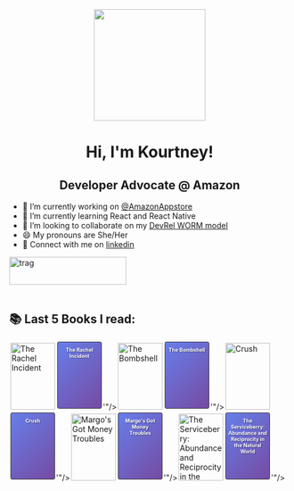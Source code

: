 <div id="header" align="center">
  <img src="https://media.giphy.com/media/v1.Y2lkPTc5MGI3NjExdnlwZmhwM21yNmhmMzM2dGF0a3lmNHNka2ZwMjY1eWJnZ3MzNzhjNCZlcD12MV9naWZzX3NlYXJjaCZjdD1n/wW95fEq09hOI8/giphy.gif" width="200"/>
</div>

<h1 align="center">Hi, I'm Kourtney!</h1>
<h2 align="center">Developer Advocate @ Amazon</h2>

- 🔭 I’m currently working on [@AmazonAppstore](https://developer.amazon.com/apps-and-games)
- 🌱 I’m currently learning React and React Native
- 👯 I’m looking to collaborate on my [DevRel WORM model](https://github.com/knmeiss/devrel-worm-model)
- 😄 My pronouns are She/Her
- 💌 Connect with me on [linkedin](https://linkedin.com/in/kourtney-m-a59792a6)

<p><a href="https://www.buymeacoffee.com/kourtney"> <img align="left" src="https://cdn.buymeacoffee.com/buttons/v2/default-orange.png" height="50" width="210" alt="trag" /></a></p><br><br><br><br>

## 📚 Last 5 Books I read:
<!-- BOOKS:START --><a href="https://www.goodreads.com/review/show/7708162971?utm_medium=api&utm_source=rss"><img src="https://covers.openlibrary.org/b/title/The Rachel Incident-M.jpg" width="80px" height="120px" alt="The Rachel Incident" title="The Rachel Incident" style="margin:2px;" onerror="this.outerHTML='<a href="https://www.goodreads.com/review/show/7708162971?utm_medium=api&utm_source=rss" title="The Rachel Incident"><div style="display:inline-block; width:80px; height:120px; background:linear-gradient(135deg, #667eea 0%, #764ba2 100%); border:1px solid #333; margin:2px; text-align:center; font-size:9px; padding:8px 4px; box-sizing:border-box; overflow:hidden; color:white; text-shadow:1px 1px 1px rgba(0,0,0,0.5); border-radius:3px;"><strong>The Rachel Incident</strong></div></a>'"/></a><a href="https://www.goodreads.com/review/show/7678378658?utm_medium=api&utm_source=rss"><img src="https://covers.openlibrary.org/b/title/The Bombshell-M.jpg" width="80px" height="120px" alt="The Bombshell" title="The Bombshell" style="margin:2px;" onerror="this.outerHTML='<a href="https://www.goodreads.com/review/show/7678378658?utm_medium=api&utm_source=rss" title="The Bombshell"><div style="display:inline-block; width:80px; height:120px; background:linear-gradient(135deg, #667eea 0%, #764ba2 100%); border:1px solid #333; margin:2px; text-align:center; font-size:9px; padding:8px 4px; box-sizing:border-box; overflow:hidden; color:white; text-shadow:1px 1px 1px rgba(0,0,0,0.5); border-radius:3px;"><strong>The Bombshell</strong></div></a>'"/></a><a href="https://www.goodreads.com/review/show/7628951556?utm_medium=api&utm_source=rss"><img src="https://covers.openlibrary.org/b/title/Crush-M.jpg" width="80px" height="120px" alt="Crush" title="Crush" style="margin:2px;" onerror="this.outerHTML='<a href="https://www.goodreads.com/review/show/7628951556?utm_medium=api&utm_source=rss" title="Crush"><div style="display:inline-block; width:80px; height:120px; background:linear-gradient(135deg, #667eea 0%, #764ba2 100%); border:1px solid #333; margin:2px; text-align:center; font-size:9px; padding:8px 4px; box-sizing:border-box; overflow:hidden; color:white; text-shadow:1px 1px 1px rgba(0,0,0,0.5); border-radius:3px;"><strong>Crush</strong></div></a>'"/></a><a href="https://www.goodreads.com/review/show/7621986878?utm_medium=api&utm_source=rss"><img src="https://covers.openlibrary.org/b/title/Margo&#39;s Got Money Troubles-M.jpg" width="80px" height="120px" alt="Margo&#39;s Got Money Troubles" title="Margo&#39;s Got Money Troubles" style="margin:2px;" onerror="this.outerHTML='<a href="https://www.goodreads.com/review/show/7621986878?utm_medium=api&utm_source=rss" title="Margo&#39;s Got Money Troubles"><div style="display:inline-block; width:80px; height:120px; background:linear-gradient(135deg, #667eea 0%, #764ba2 100%); border:1px solid #333; margin:2px; text-align:center; font-size:9px; padding:8px 4px; box-sizing:border-box; overflow:hidden; color:white; text-shadow:1px 1px 1px rgba(0,0,0,0.5); border-radius:3px;"><strong>Margo&#39;s Got Money Troubles</strong></div></a>'"/></a><a href="https://www.goodreads.com/review/show/7617693258?utm_medium=api&utm_source=rss"><img src="https://covers.openlibrary.org/b/title/The Serviceberry: Abundance and Reciprocity in the Natural World-M.jpg" width="80px" height="120px" alt="The Serviceberry: Abundance and Reciprocity in the Natural World" title="The Serviceberry: Abundance and Reciprocity in the Natural World" style="margin:2px;" onerror="this.outerHTML='<a href="https://www.goodreads.com/review/show/7617693258?utm_medium=api&utm_source=rss" title="The Serviceberry: Abundance and Reciprocity in the Natural World"><div style="display:inline-block; width:80px; height:120px; background:linear-gradient(135deg, #667eea 0%, #764ba2 100%); border:1px solid #333; margin:2px; text-align:center; font-size:9px; padding:8px 4px; box-sizing:border-box; overflow:hidden; color:white; text-shadow:1px 1px 1px rgba(0,0,0,0.5); border-radius:3px;"><strong>The Serviceberry: Abundance and Reciprocity in the Natural World</strong></div></a>'"/></a><!-- BOOKS:END -->
